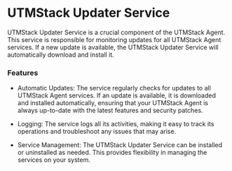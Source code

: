 # UTMStack Updater Service
UTMStack Updater Service is a crucial component of the UTMStack Agent. This service is responsible for monitoring updates for all UTMStack Agent services. If a new update is available, the UTMStack Updater Service will automatically download and install it.

### Features
- Automatic Updates: The service regularly checks for updates to all UTMStack Agent services. If an update is available, it is downloaded and installed automatically, ensuring that your UTMStack Agent is always up-to-date with the latest features and security patches.

- Logging: The service logs all its activities, making it easy to track its operations and troubleshoot any issues that may arise.

- Service Management: The UTMStack Updater Service can be installed or uninstalled as needed. This provides flexibility in managing the services on your system.